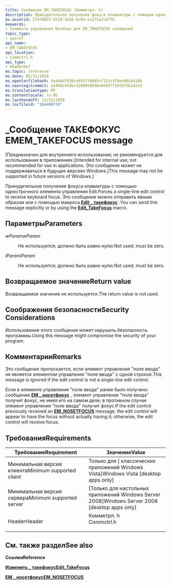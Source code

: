 ```yaml
---
title: Сообщение EM_TAKEFOCUS (Коммктрл. h)
description: Принудительное получение фокуса клавиатуры с помощью однострочного элемента управления Edit. Это сообщение можно отправить явным образом или с помощью \_ макроса Edit такефокус.
ms.assetid: 27470857-4219-4426-bc69-e1271afc6ffb
keywords:
- Элементы управления Windows для EM_TAKEFOCUS сообщений
topic_type:
- apiref
api_name:
- EM_TAKEFOCUS
api_location:
- Commctrl.h
api_type:
- HeaderDef
ms.topic: reference
ms.date: 05/31/2018
ms.openlocfilehash: 5e4abdf926cdd337760b5cf151c3f8ee08cb418b
ms.sourcegitcommit: a1494c819bc5200050696e66057f1020f5b142cb
ms.translationtype: MT
ms.contentlocale: ru-RU
ms.lasthandoff: 12/12/2020
ms.locfileid: "104490719"
---
```

# <a name="em_takefocus-message"></a><span data-ttu-id="dccc9-105">\_Сообщение ТАКЕФОКУС EM</span><span class="sxs-lookup"><span data-stu-id="dccc9-105">EM\_TAKEFOCUS message</span></span>

<span data-ttu-id="dccc9-106">\[Предназначен для внутреннего использования; не рекомендуется для использования в приложениях.</span><span class="sxs-lookup"><span data-stu-id="dccc9-106">\[Intended for internal use; not recommended for use in applications.</span></span> <span data-ttu-id="dccc9-107">Это сообщение может не поддерживаться в будущих версиях Windows.\]</span><span class="sxs-lookup"><span data-stu-id="dccc9-107">This message may not be supported in future versions of Windows.\]</span></span>

<span data-ttu-id="dccc9-108">Принудительное получение фокуса клавиатуры с помощью однострочного элемента управления Edit.</span><span class="sxs-lookup"><span data-stu-id="dccc9-108">Forces a single-line edit control to receive keyboard focus.</span></span> <span data-ttu-id="dccc9-109">Это сообщение можно отправить явным образом или с помощью макроса [**Edit \_ такефокус**](/windows/desktop/api/Commctrl/nf-commctrl-edit_takefocus) .</span><span class="sxs-lookup"><span data-stu-id="dccc9-109">You can send this message explicitly or by using the [**Edit\_TakeFocus**](/windows/desktop/api/Commctrl/nf-commctrl-edit_takefocus) macro.</span></span>

## <a name="parameters"></a><span data-ttu-id="dccc9-110">Параметры</span><span class="sxs-lookup"><span data-stu-id="dccc9-110">Parameters</span></span>

<dl> <dt>

<span data-ttu-id="dccc9-111">*wParam*</span><span class="sxs-lookup"><span data-stu-id="dccc9-111">*wParam*</span></span> 
</dt> <dd>

<span data-ttu-id="dccc9-112">Не используется; должно быть равно нулю.</span><span class="sxs-lookup"><span data-stu-id="dccc9-112">Not used; must be zero.</span></span>

</dd> <dt>

<span data-ttu-id="dccc9-113">*lParam*</span><span class="sxs-lookup"><span data-stu-id="dccc9-113">*lParam*</span></span> 
</dt> <dd>

<span data-ttu-id="dccc9-114">Не используется; должно быть равно нулю.</span><span class="sxs-lookup"><span data-stu-id="dccc9-114">Not used; must be zero.</span></span>

</dd> </dl>

## <a name="return-value"></a><span data-ttu-id="dccc9-115">Возвращаемое значение</span><span class="sxs-lookup"><span data-stu-id="dccc9-115">Return value</span></span>

<span data-ttu-id="dccc9-116">Возвращаемое значение не используется.</span><span class="sxs-lookup"><span data-stu-id="dccc9-116">The return value is not used.</span></span>

## <a name="security-considerations"></a><span data-ttu-id="dccc9-117">Соображения безопасности</span><span class="sxs-lookup"><span data-stu-id="dccc9-117">Security Considerations</span></span>

<span data-ttu-id="dccc9-118">Использование этого сообщения может нарушить безопасность программы.</span><span class="sxs-lookup"><span data-stu-id="dccc9-118">Using this message might compromise the security of your program.</span></span>

## <a name="remarks"></a><span data-ttu-id="dccc9-119">Комментарии</span><span class="sxs-lookup"><span data-stu-id="dccc9-119">Remarks</span></span>

<span data-ttu-id="dccc9-120">Это сообщение пропускается, если элемент управления "поле ввода" не является элементом управления "поле ввода" с одной строкой.</span><span class="sxs-lookup"><span data-stu-id="dccc9-120">This message is ignored if the edit control is not a single-line edit control.</span></span>

<span data-ttu-id="dccc9-121">Если в элементе управления "поле ввода" ранее было получено сообщение [**EM \_ носетфокус**](em-nosetfocus.md) , элемент управления "поле ввода" получит фокус, не имея его на самом деле; в противном случае элемент управления "поле ввода" получит фокус.</span><span class="sxs-lookup"><span data-stu-id="dccc9-121">If the edit control previously received an [**EM\_NOSETFOCUS**](em-nosetfocus.md) message, the edit control will appear to have the focus without actually having it; otherwise, the edit control will receive focus.</span></span>

## <a name="requirements"></a><span data-ttu-id="dccc9-122">Требования</span><span class="sxs-lookup"><span data-stu-id="dccc9-122">Requirements</span></span>



| <span data-ttu-id="dccc9-123">Требование</span><span class="sxs-lookup"><span data-stu-id="dccc9-123">Requirement</span></span> | <span data-ttu-id="dccc9-124">Значение</span><span class="sxs-lookup"><span data-stu-id="dccc9-124">Value</span></span> |
|-------------------------------------|---------------------------------------------------------------------------------------|
| <span data-ttu-id="dccc9-125">Минимальная версия клиента</span><span class="sxs-lookup"><span data-stu-id="dccc9-125">Minimum supported client</span></span><br/> | <span data-ttu-id="dccc9-126">Только для \[ классических приложений Windows Vista\]</span><span class="sxs-lookup"><span data-stu-id="dccc9-126">Windows Vista \[desktop apps only\]</span></span><br/>                                        |
| <span data-ttu-id="dccc9-127">Минимальная версия сервера</span><span class="sxs-lookup"><span data-stu-id="dccc9-127">Minimum supported server</span></span><br/> | <span data-ttu-id="dccc9-128">\[Только для настольных приложений Windows Server 2008\]</span><span class="sxs-lookup"><span data-stu-id="dccc9-128">Windows Server 2008 \[desktop apps only\]</span></span><br/>                                  |
| <span data-ttu-id="dccc9-129">Header</span><span class="sxs-lookup"><span data-stu-id="dccc9-129">Header</span></span><br/>                   | <dl> <span data-ttu-id="dccc9-130"><dt>Коммктрл. h</dt></span><span class="sxs-lookup"><span data-stu-id="dccc9-130"><dt>Commctrl.h</dt></span></span> </dl> |



## <a name="see-also"></a><span data-ttu-id="dccc9-131">См. также раздел</span><span class="sxs-lookup"><span data-stu-id="dccc9-131">See also</span></span>

<dl> <dt>

<span data-ttu-id="dccc9-132">**Ссылки**</span><span class="sxs-lookup"><span data-stu-id="dccc9-132">**Reference**</span></span>
</dt> <dt>

[<span data-ttu-id="dccc9-133">**Изменить \_ такефокус**</span><span class="sxs-lookup"><span data-stu-id="dccc9-133">**Edit\_TakeFocus**</span></span>](/windows/desktop/api/Commctrl/nf-commctrl-edit_takefocus)
</dt> <dt>

[<span data-ttu-id="dccc9-134">**EM \_ носетфокус**</span><span class="sxs-lookup"><span data-stu-id="dccc9-134">**EM\_NOSETFOCUS**</span></span>](em-nosetfocus.md)
</dt> </dl>

 

 





